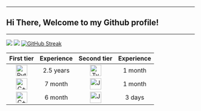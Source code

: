 ----
## Hi There, Welcome to my Github profile! 
----
![](https://codeforces-readme-stats.vercel.app/api/card?username=Wety)
![](https://leetcard.jacoblin.cool/wetymov?theme=unicorn)
[![GitHub Streak](https://streak-stats.demolab.com/?user=wetymov)](https://git.io/streak-stats)


|                                                      First tier                                                      | Experience |                                                      Second tier                                                       | Experience |
|:--------------------------------------------------------------------------------------------------------------------:|:----------:|:----------------------------------------------------------------------------------------------------------------------:|:----------:|
| <img style="width: 30px; height: 30px" src="https://cdn-icons-png.flaticon.com/512/5968/5968350.png" alt="Python" /> | 2.5 years  | <img style="width: 30px; height: 30px" src="https://www.rust-lang.org/logos/rust-logo-512x512.png" alt="TypeScript" /> |  1 month   |
|  <img style="width: 30px; height: 30px" src="https://cdn-icons-png.flaticon.com/512/6132/6132222.png" alt="C++" />   |  7 month   |   <img style="width: 30px; height: 30px" src="https://cdn-icons-png.flaticon.com/512/6132/6132221.png" alt="Java" />   |  1 month   |
|  <img style="width: 30px; height: 30px" src="https://cdn-icons-png.flaticon.com/512/3665/3665923.png" alt="C++" />   |  6 month   |   <img style="width: 30px; height: 30px" src="https://cdn-icons-png.flaticon.com/512/8760/8760206.png" alt="Java" />   |  3 days   |
